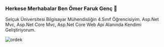 ### Herkese Merhabalar Ben Ömer Faruk Genç 👋
Selçuk Üniversitesi Bilgisayar Mühendisliğin 4.Sınıf Öğrencisiyim. Asp.Net Mvc, Asp.Net Core Mvc, Asp.Net Core Web Api Alanında Kendimi Geliştiriyorum.



![ordek](https://user-images.githubusercontent.com/81268272/190699244-88c8d6a7-73d0-44e7-9689-2bc559e33dc8.gif)
<!--
**Omerfarukgenc235/Omerfarukgenc235** is a ✨ _special_ ✨ repository because its `README.md` (this file) appears on your GitHub profile.





Here are some ideas to get you started:

- 🔭 I’m currently working on ...
- 🌱 I’m currently learning ...
- 👯 I’m looking to collaborate on ...
- 🤔 I’m looking for help with ...
- 💬 Ask me about ...
- 📫 How to reach me: ...
- 😄 Pronouns: ...
- ⚡ Fun fact: ...
-->
